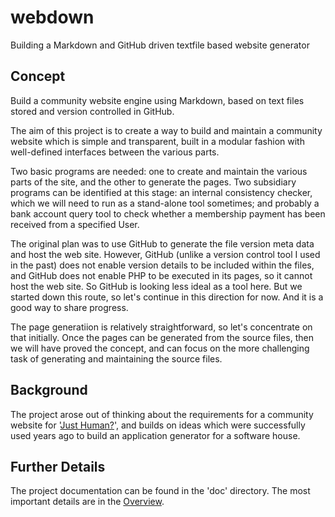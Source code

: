 # webdown

Building a Markdown and GitHub driven textfile based website generator

## Concept

Build a community website engine using Markdown, based on text files stored and version controlled in GitHub.  

The aim of this project is to create a way to build and maintain a community website which is simple and transparent, built in a modular fashion with well-defined interfaces between the various parts.

Two basic programs are needed: one to create and maintain the various parts of the site, and the other to generate the pages. Two subsidiary programs can be identified at this stage: an internal consistency checker, which we will need to run as a stand-alone tool sometimes; and probably a bank account query tool to check whether a membership payment has been received from a specified User.

The original plan was to use GitHub to generate the file version meta data and host the web site.  However, GitHub (unlike a version control tool I used in the past) does not enable version details to be included within the files, and GitHub does not enable PHP to be executed in its pages, so it cannot host the web site.  So GitHub is looking less ideal as a tool here.  But we started down this route, so let's continue in this direction for now. And it is a good way to share progress.

The page generatiion is relatively straightforward, so let's concentrate on that initially.  Once the pages can be generated from the source files, then we will have proved the concept, and can focus on the more challenging task of generating and maintaining the source files.


## Background

The project arose out of thinking about the requirements for a community website for  '[Just Human?](https://just-human.net/ "'Just Human?' website")', and builds on ideas which were successfully used years ago to build an application generator for a software house.

## Further Details

The project documentation can be found in the 'doc' directory.  The most important details are in the  [Overview](doc/jh-overview.md "Project Overview").
